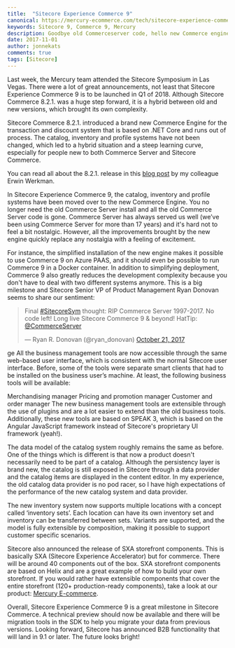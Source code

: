 ```yaml
---
title:  "Sitecore Experience Commerce 9"
canonical: https://mercury-ecommerce.com/tech/sitecore-experience-commerce-9
keywords: Sitecore 9, Commerce 9, Mercury
description: Goodbye old Commerceserver code, hello new Commerce engine.
date: 2017-11-01
author: jonnekats
comments: true
tags: [Sitecore]
---
```

Last week, the Mercury team attended the Sitecore Symposium in Las Vegas. There were a lot of great announcements, not least that Sitecore Experience Commerce 9 is to be launched in Q1 of 2018. Although Sitecore Commerce 8.2.1. was a huge step forward, it is a hybrid between old and new versions, which brought its own complexity.  

<!--more-->

Sitecore Commerce 8.2.1. introduced a brand new Commerce Engine for the transaction and discount system that is based on .NET Core and runs out of process. The catalog, inventory and profile systems have not been changed, which led to a hybrid situation and a steep learning curve, especially for people new to both Commerce Server and Sitecore Commerce.

You can read all about the 8.2.1. release in this [blog post](https://commerceservertips.com/sitecore-commerce-8-2-1-whats-in-the-box/) by my colleague Erwin Werkman.

In Sitecore Experience Commerce 9, the catalog, inventory and profile systems have been moved over to the new Commerce Engine. You no longer need the old Commerce Server install and all the old Commerce Server code is gone. Commerce Server has always served us well (we’ve been using Commerce Server for more than 17 years) and it's hard not to feel a bit nostalgic. However, all the improvements brought by the new engine quickly replace any nostalgia with a feeling of excitement. 

For instance, the simplified installation of the new engine makes it possible to use Commerce 9 on Azure PAAS, and it should even be possible to run Commerce 9 in a Docker container. In addition to simplifying deployment, Commerce 9 also greatly reduces the development complexity because you don't have to deal with two different systems anymore. This is a big milestone and Sitecore Senior VP of Product Management Ryan Donovan seems to share our sentiment:

<blockquote class="twitter-tweet" data-lang="en"><p lang="en" dir="ltr">Final <a href="https://twitter.com/hashtag/SitecoreSym?src=hash&amp;ref_src=twsrc%5Etfw">#SitecoreSym</a> thought: RIP Commerce Server 1997-2017. No code left! Long live Sitecore Commerce 9 &amp; beyond! HatTip: <a href="https://twitter.com/CommerceServer?ref_src=twsrc%5Etfw">@CommerceServer</a></p>&mdash; Ryan R. Donovan (@ryan_donovan) <a href="https://twitter.com/ryan_donovan/status/921576615926263808?ref_src=twsrc%5Etfw">October 21, 2017</a></blockquote>
<script async src="https://platform.twitter.com/widgets.js" charset="utf-8"></script>
ge
All the business management tools are now accessible through the same web-based user interface, which is consistent with the normal Sitecore user interface. Before, some of the tools were separate smart clients that had to be installed on the business user’s machine. At least, the following business tools will be available:
 
Merchandising manager
Pricing and promotion manager
Customer and order manager
The new business management tools are extensible through the use of plugins and are a lot easier to extend than the old business tools. Additionally, these new tools are based on SPEAK 3, which is based on the Angular JavaScript framework instead of Sitecore's proprietary UI framework (yeah!).

The data model of the catalog system roughly remains the same as before. One of the things which is  different is that now a product doesn't necessarily need to be part of a catalog. Although the persistency layer is brand new, the catalog is still exposed in Sitecore through a data provider and the catalog items are displayed in the content editor. In my experience, the old catalog data provider is no pod racer, so I have high expectations of the performance of the new catalog system and data provider.

The new inventory system now supports multiple locations with a concept called ‘inventory sets’. Each location can have its own inventory set and inventory can be transferred between sets. Variants are supported, and the model is fully extensible by composition, making it possible to support customer specific scenarios. 

Sitecore also announced the release of SXA storefront components. This is basically SXA (Sitecore Experience Accelerator) but for commerce. There will be around 40 components out of the box. SXA storefront components are based on Helix and are a great example of how to build your own storefront. If you would rather have extensible components that cover the entire storefront (120+ production-ready components), take a look at our product: [Mercury E-commerce](https://mercury-ecommerce.com/sitecore-storefront). 

Overall, Sitecore Experience Commerce 9 is a great milestone in Sitecore Commerce. A technical preview should now be available and there will be migration tools in the SDK to help you migrate your data from previous versions. Looking forward, Sitecore has announced B2B functionality that will land in 9.1 or later. The future looks bright!